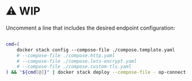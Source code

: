# ⚠️ WIP

Uncomment a line that includes the desired endpoint configuration:

```sh

cmd=(
    docker stack config --compose-file ./compose.template.yaml
    # --compose-file ./compose.http.yaml
    # --compose-file ./compose.lets-encrypt.yaml
    # --compose-file ./compose.custom-tls.yaml
) && "${cmd[@]}" | docker stack deploy --compose-file - op-connect
```
